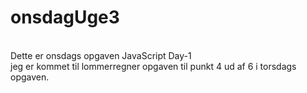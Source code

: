 # onsdagUge3
<br>
Dette er onsdags opgaven JavaScript Day-1
<br>
jeg er kommet til lommerregner opgaven til punkt 4 ud af 6 i torsdags opgaven.

